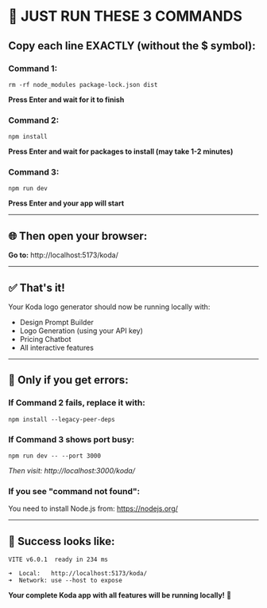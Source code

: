 # 🎯 **JUST RUN THESE 3 COMMANDS**

## **Copy each line EXACTLY (without the $ symbol):**

### **Command 1:**
```
rm -rf node_modules package-lock.json dist
```
**Press Enter and wait for it to finish**

### **Command 2:**
```  
npm install
```
**Press Enter and wait for packages to install (may take 1-2 minutes)**

### **Command 3:**
```
npm run dev
```
**Press Enter and your app will start**

---

## **🌐 Then open your browser:**
**Go to:** http://localhost:5173/koda/

---

## **✅ That's it!** 
Your Koda logo generator should now be running locally with:
- Design Prompt Builder
- Logo Generation (using your API key)
- Pricing Chatbot
- All interactive features

---

## **🔧 Only if you get errors:**

### **If Command 2 fails, replace it with:**
```
npm install --legacy-peer-deps
```

### **If Command 3 shows port busy:**
```
npm run dev -- --port 3000
```
*Then visit: http://localhost:3000/koda/*

### **If you see "command not found":**
You need to install Node.js from: https://nodejs.org/

---

## **🎉 Success looks like:**
```
VITE v6.0.1  ready in 234 ms

➜  Local:   http://localhost:5173/koda/
➜  Network: use --host to expose
```

**Your complete Koda app with all features will be running locally!** 🚀